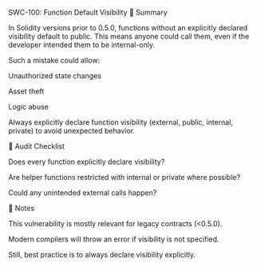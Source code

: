 SWC-100: Function Default Visibility
📖 Summary

In Solidity versions prior to 0.5.0, functions without an explicitly declared visibility default to public.
This means anyone could call them, even if the developer intended them to be internal-only.

Such a mistake could allow:

Unauthorized state changes

Asset theft

Logic abuse

Always explicitly declare function visibility (external, public, internal, private) to avoid unexpected behavior.



🔎 Audit Checklist

 Does every function explicitly declare visibility?

 Are helper functions restricted with internal or private where possible?

 Could any unintended external calls happen?



📝 Notes

This vulnerability is mostly relevant for legacy contracts (<0.5.0).

Modern compilers will throw an error if visibility is not specified.

Still, best practice is to always declare visibility explicitly.
